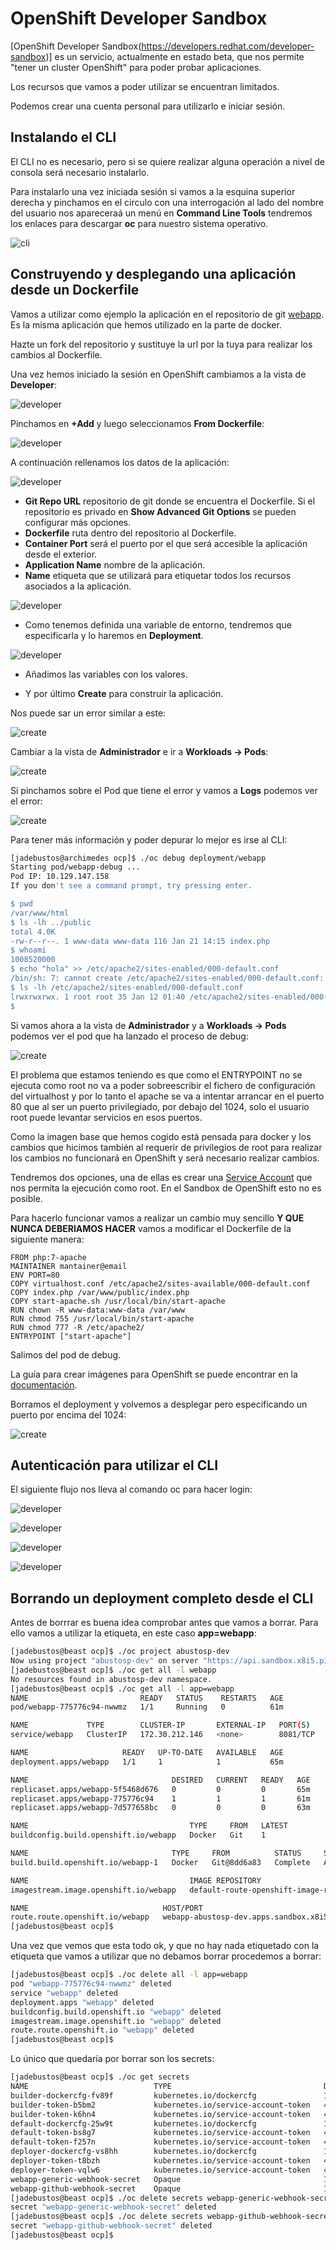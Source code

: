 # OpenShift Developer Sandbox

[OpenShift Developer Sandbox(https://developers.redhat.com/developer-sandbox)] es un servicio, actualmente en estado beta, que nos permite "tener un cluster OpenShift" para poder probar aplicaciones.

Los recursos que vamos a poder utilizar se encuentran limitados.

Podemos crear una cuenta personal para utilizarlo e iniciar sesión.

## Instalando el CLI

El CLI no es necesario, pero si se quiere realizar alguna operación a nivel de consola será necesario instalarlo.

Para instalarlo una vez iniciada sesión si vamos a la esquina superior derecha y pinchamos en el circulo con una interrogación al lado del nombre del usuario nos apareceraá un menú en **Command Line Tools** tendremos los enlaces para descargar **oc** para nuestro sistema operativo.

![cli](imgs/cli.png)

## Construyendo y desplegando una aplicación desde un Dockerfile

Vamos a utilizar como ejemplo la aplicación en el repositorio de git [webapp](https://github.com/jadebustos/webapp). Es la misma aplicación que hemos utilizado en la parte de docker.

Hazte un fork del repositorio y sustituye la url por la tuya para realizar los cambios al Dockerfile.

Una vez hemos iniciado la sesión en OpenShift cambiamos a la vista de **Developer**:

![developer](imgs/developer-view.png)

Pinchamos en **+Add** y luego seleccionamos **From Dockerfile**:

![developer](imgs/dockerfile-deployment-01.png)

A continuación rellenamos los datos de la aplicación:

![developer](imgs/dockerfile-deployment-02.png)

+ **Git Repo URL** repositorio de git donde se encuentra el Dockerfile. Si el repositorio es privado en **Show Advanced Git Options** se pueden configurar más opciones.
+ **Dockerfile** ruta dentro del repositorio al Dockerfile.
+ **Container Port** será el puerto por el que será accesible la aplicación desde el exterior.
+ **Application Name** nombre de la aplicación.
+ **Name** etiqueta que se utilizará para etiquetar todos los recursos asociados a la aplicación.

![developer](imgs/dockerfile-deployment-03.png)

+ Como tenemos definida una variable de entorno, tendremos que especificarla y lo haremos en **Deployment**.

![developer](imgs/dockerfile-deployment-04.png)

+ Añadimos las variables con los valores.

+ Y por último **Create** para construir la aplicación.

Nos puede sar un error similar a este:

![create](imgs/create-error.png)

Cambiar a la vista de **Administrador** e ir a **Workloads -> Pods**:

![create](imgs/webapp-build-error-01.png)

Si pinchamos sobre el Pod que tiene el error y vamos a **Logs** podemos ver el error:

![create](imgs/webapp-build-error-02.png)

Para tener más información y poder depurar lo mejor es irse al CLI:

```bash
[jadebustos@archimedes ocp]$ ./oc debug deployment/webapp
Starting pod/webapp-debug ...
Pod IP: 10.129.147.158
If you don't see a command prompt, try pressing enter.

$ pwd
/var/www/html
$ ls -lh ../public
total 4.0K
-rw-r--r--. 1 www-data www-data 116 Jan 21 14:15 index.php
$ whoami
1008520000
$ echo "hola" >> /etc/apache2/sites-enabled/000-default.conf
/bin/sh: 7: cannot create /etc/apache2/sites-enabled/000-default.conf: Permission denied
$ ls -lh /etc/apache2/sites-enabled/000-default.conf
lrwxrwxrwx. 1 root root 35 Jan 12 01:40 /etc/apache2/sites-enabled/000-default.conf -> ../sites-available/000-default.conf
$ 
```

Si vamos ahora a la vista de **Administrador** y a **Workloads -> Pods** podemos ver el pod que ha lanzado el proceso de debug:

![create](imgs/webapp-build-error-03.png)

El problema que estamos teniendo es que como el ENTRYPOINT no se ejecuta como root no va a poder sobreescribir el fichero de configuración del virtualhost y por lo tanto el apache se va a intentar arrancar en el puerto 80 que al ser un puerto privilegiado, por debajo del 1024, solo el usuario root puede levantar servicios en esos puertos.

Como la imagen base que hemos cogido está pensada para docker y los cambios que hicimos también al requerir de privilegios de root para realizar los cambios no funcionará en OpenShift y será necesario realizar cambios.

Tendremos dos opciones, una de ellas es crear una [Service Account](https://docs.openshift.com/container-platform/4.6/authentication/using-service-accounts-in-applications.html) que nos permita la ejecución como root. En el Sandbox de OpenShift esto no es posible.

Para hacerlo funcionar vamos a realizar un cambio muy sencillo **Y QUE NUNCA DEBERIAMOS HACER** vamos a modificar el Dockerfile de la siguiente manera:

```
FROM php:7-apache
MAINTAINER mantainer@email
ENV PORT=80
COPY virtualhost.conf /etc/apache2/sites-available/000-default.conf
COPY index.php /var/www/public/index.php
COPY start-apache.sh /usr/local/bin/start-apache
RUN chown -R www-data:www-data /var/www
RUN chmod 755 /usr/local/bin/start-apache
RUN chmod 777 -R /etc/apache2/
ENTRYPOINT ["start-apache"]
```

Salimos del pod de debug.

La guía para crear imágenes para OpenShift se puede encontrar en la [documentación](https://docs.openshift.com/container-platform/4.6/openshift_images/create-images.html).

Borramos el deployment y volvemos a desplegar pero especificando un puerto por encima del 1024:

![create](imgs/webapp-build-error-04.png)

## Autenticación para utilizar el CLI

El siguiente flujo nos lleva al comando oc para hacer login:

![developer](imgs/cli-auth-01.png)

![developer](imgs/cli-auth-02.png)

![developer](imgs/cli-auth-03.png)

![developer](imgs/cli-auth-04.png)

## Borrando un deployment completo desde el CLI

Antes de borrrar es buena idea comprobar antes que vamos a borrar. Para ello vamos a utilizar la etiqueta, en este caso **app=webapp**:

```bash
[jadebustos@beast ocp]$ ./oc project abustosp-dev
Now using project "abustosp-dev" on server "https://api.sandbox.x8i5.p1.openshiftapps.com:6443".
[jadebustos@beast ocp]$ ./oc get all -l webapp
No resources found in abustosp-dev namespace.
[jadebustos@beast ocp]$ ./oc get all -l app=webapp
NAME                         READY   STATUS    RESTARTS   AGE
pod/webapp-775776c94-nwwmz   1/1     Running   0          61m

NAME             TYPE        CLUSTER-IP       EXTERNAL-IP   PORT(S)    AGE
service/webapp   ClusterIP   172.30.212.146   <none>        8081/TCP   65m

NAME                     READY   UP-TO-DATE   AVAILABLE   AGE
deployment.apps/webapp   1/1     1            1           65m

NAME                                DESIRED   CURRENT   READY   AGE
replicaset.apps/webapp-5f5468d676   0         0         0       65m
replicaset.apps/webapp-775776c94    1         1         1       61m
replicaset.apps/webapp-7d577658bc   0         0         0       63m

NAME                                    TYPE     FROM   LATEST
buildconfig.build.openshift.io/webapp   Docker   Git    1

NAME                                TYPE     FROM          STATUS     STARTED             DURATION
build.build.openshift.io/webapp-1   Docker   Git@8dd6a83   Complete   About an hour ago   1m22s

NAME                                    IMAGE REPOSITORY                                                                                    TAGS     UPDATED
imagestream.image.openshift.io/webapp   default-route-openshift-image-registry.apps.sandbox.x8i5.p1.openshiftapps.com/abustosp-dev/webapp   latest   About an hour ago

NAME                              HOST/PORT                                                    PATH   SERVICES   PORT       TERMINATION   WILDCARD
route.route.openshift.io/webapp   webapp-abustosp-dev.apps.sandbox.x8i5.p1.openshiftapps.com          webapp     8081-tcp                 None
[jadebustos@beast ocp]$ 
```

Una vez que vemos que esta todo ok, y que no hay nada etiquetado con la etiqueta que vamos a utilizar que no debamos borrar procedemos a borrar:

```bash
[jadebustos@beast ocp]$ ./oc delete all -l app=webapp
pod "webapp-775776c94-nwwmz" deleted
service "webapp" deleted
deployment.apps "webapp" deleted
buildconfig.build.openshift.io "webapp" deleted
imagestream.image.openshift.io "webapp" deleted
route.route.openshift.io "webapp" deleted
[jadebustos@beast ocp]$ 
```

Lo único que quedaría por borrar son los secrets:

```bash
[jadebustos@beast ocp]$ ./oc get secrets
NAME                            TYPE                                  DATA   AGE
builder-dockercfg-fv89f         kubernetes.io/dockercfg               1      19h
builder-token-b5bm2             kubernetes.io/service-account-token   4      19h
builder-token-k6hn4             kubernetes.io/service-account-token   4      19h
default-dockercfg-25w9t         kubernetes.io/dockercfg               1      19h
default-token-bs8g7             kubernetes.io/service-account-token   4      19h
default-token-f257n             kubernetes.io/service-account-token   4      19h
deployer-dockercfg-vs8hh        kubernetes.io/dockercfg               1      19h
deployer-token-t8bzh            kubernetes.io/service-account-token   4      19h
deployer-token-vqlw6            kubernetes.io/service-account-token   4      19h
webapp-generic-webhook-secret   Opaque                                1      70m
webapp-github-webhook-secret    Opaque                                1      70m
[jadebustos@beast ocp]$ ./oc delete secrets webapp-generic-webhook-secret
secret "webapp-generic-webhook-secret" deleted
[jadebustos@beast ocp]$ ./oc delete secrets webapp-github-webhook-secret
secret "webapp-github-webhook-secret" deleted
[jadebustos@beast ocp]$ 
```